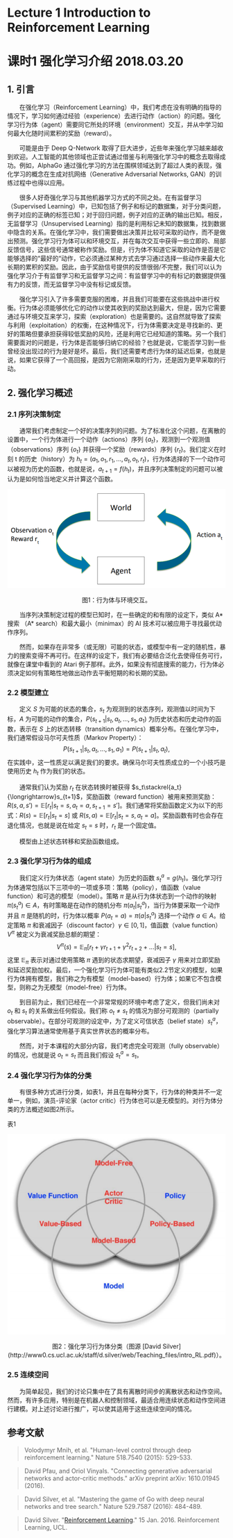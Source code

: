 # Lecture 1 Introduction to Reinforcement Learning

# 课时1 强化学习介绍 2018.03.20

## 1. 引言

&emsp;&emsp;在强化学习（Reinforcement Learning）中，我们考虑在没有明确的指导的情况下，学习如何通过经验（experience）去进行动作（action）的问题。强化学习行为体（agent）需要同它所处的环境（environment）交互，并从中学习如何最大化随时间累积的奖励（reward）。

&emsp;&emsp;可能是由于 Deep Q-Network 取得了巨大进步，近些年来强化学习越来越收到欢迎。人工智能的其他领域也正尝试通过借鉴与利用强化学习中的概念去取得成功。例如，AlphaGo 通过强化学习的方法在围棋领域达到了超过人类的表现，强化学习的概念在生成对抗网络（Generative Adversarial Networks, GAN）的训练过程中也得以应用。

&emsp;&emsp;很多人好奇强化学习与其他机器学习方式的不同之处。在有监督学习（Supervised Learning）中，已知包括了例子和标记的数据集，对于分类问题，例子对应的正确的标签已知；对于回归问题，例子对应的正确的输出已知。相反，无监督学习（Unsupervised Learning）指的是利用标记未知的数据集，找到数据中隐含的关系。在强化学习中，我们需要做出决策并比较可采取的动作，而不是做出预测。强化学习行为体可以和环境交互，并在每次交互中获得一些立即的、局部反馈信号，这些信号通常被称作奖励。但是，行为体不知道它采取的动作是否是它能够选择的“最好的“动作，它必须通过某种方式去学习通过选择一些动作来最大化长期的累积的奖励。因此，由于奖励信号提供的反馈很弱/不完整，我们可以认为强化学习介于有监督学习和无监督学习之间：有监督学习中的有标记的数据提供强有力的反馈，而无监督学习中没有标记或反馈。

&emsp;&emsp;强化学习引入了许多需要克服的困难，并且我们可能要在这些挑战中进行权衡。行为体必须能够优化它的动作以使其收到的奖励达到最大，但是，因为它需要通过与环境交互来学习，探索（exploration）也是需要的。这自然就导致了探索与利用（exploitation）的权衡，在这种情况下，行为体需要决定是寻找新的、更好的策略但要承担获得较低奖励的风险，还是利用它已经知道的策略。另一个我们需要面对的问题是，行为体是否能够归纳它的经验？也就是说，它能否学习到一些曾经没出现过的行为是好是坏。最后，我们还需要考虑行为体的延迟后果，也就是说，如果它获得了一个高回报，是因为它刚刚采取的行为，还是因为更早采取的行动。

## 2. 强化学习概述

### 2.1 序列决策制定

&emsp;&emsp;通常我们考虑制定一个好的决策序列的问题。为了标准化这个问题，在离散的设置中，一个行为体进行一个动作（actions）序列 $\lbrace a_t \rbrace$，观测到一个观测值（observations）序列 $\lbrace o_t \rbrace$ 并获得一个奖励（rewards）序列 $\lbrace r_t \rbrace$。我们定义在时刻 t 的历史（history）为 $h_t=(a_1,o_1,r_1,...,a_t,o_t,r_t)$，行为体选择的下一个动作可以被视为历史的函数，也就是说，$a_{t+1}=f(h_t)$，并且序列决策制定的问题可以被认为是如何恰当地定义并计算这个函数。

![](fig1_1.png)

<center>图1：行为体与环境交互。</center>

&emsp;&emsp;当序列决策制定过程的模型已知时，在一些确定的和有限的设定下，类似 A* 搜索 （A* search）和最大最小（minimax）的 AI 技术可以被应用于寻找最优动作序列。

&emsp;&emsp;然而，如果存在非常多（或无限）可能的状态，或模型中有一定的随机性，暴力的搜索变得不再可行。在这样的设定下，我们有必要结合泛化去使得任务可行，就像在课堂中看到的 Atari 例子那样。此外，如果没有彻底搜索的能力，行为体必须决定如何有策略性地做出动作去平衡短期的和长期的奖励。

### 2.2 模型建立

&emsp;&emsp;定义 $S$ 为可能的状态的集合，$s_t$ 为观测到的状态序列，观测值以时间为下标，$A$ 为可能的动作的集合，$P(s_{t+1}|s_t,a_t,...,s_1,a_1)$ 为历史状态和历史动作的函数，表示在 $S$ 上的状态转移（transition dynamics）概率分布。在强化学习中，我们通常假设马尔可夫性质（Markov Property）：
$$
P(s_{t+1}|s_t,a_t,...,s_1,a_1)=P\left( s_{t+1}|s_t,a_t \right),
\tag{1}
$$
在实践中，这一性质足以满足我们的要求。确保马尔可夫性质成立的一个小技巧是使用历史 $h_t$ 作为我们的状态。

&emsp;&emsp;通常我们认为奖励 $r_t$ 在状态转换时被获得 $s_t\stackrel{a_t}{\longrightarrow}s_{t+1}$，奖励函数（reward function）被用来预测奖励：$R(s,a,s')=\mathbb{E}[r_t|s_t=s,a_t=a,s_{t+1}=s']$。我们通常将奖励函数定义为以下的形式：$R(s)=\mathbb{E}[r_t|s_t=s]$ 或 $R(s,a)=\mathbb{E}[r_t|s_t=s,a_t=a]$。奖励函数有时也会存在退化情况，也就是说在给定 $s_t=s$ 时，$r_t$ 是一个固定值。

&emsp;&emsp;模型由上述状态转移和奖励函数组成。

### 2.3 强化学习行为体的组成

&emsp;&emsp;我们定义行为体状态（agent state）为历史的函数 $s_t^a=g(h_t)$。强化学习行为体通常包括以下三项中的一项或多项：策略（policy），值函数（value function）和可选的模型（model）。策略 $\pi$ 是从行为体状态到一个动作的映射 $\pi(s_t^a)\in A$，有时策略是在动作的随机分布 $\pi(a_t|s_t^a)$，当行为体要采取一个动作并且 $\pi$ 是随机的时，行为体以概率 $P(a_t=a)=\pi(a|s_t^a)$ 选择一个动作 $a\in A$。给定策略 $\pi$ 和衰减因子（discount factor）$\gamma\in[0,1]$，值函数（value function）$V^{\pi}$ 被定义为衰减奖励总额的期望：
$$
V^{\pi}(s)=\mathbb{E}_{\pi}\lbrack r_t+\gamma r_{t+1}+\gamma^2r_{t+2}+...|s_t=s \rbrack,
\tag{2}
$$
这里 $\mathbb{E}_{\pi}$ 表示对通过使用策略 $\pi$ 遇到的状态求期望，衰减因子 $\gamma$ 用来对立即奖励和延迟奖励加权。最后，一个强化学习行为体可能有类似2.2节定义的模型，如果行为体拥有模型，我们称之为有模型（model-based）行为体；如果它不包含模型，则称之为无模型（model-free）行为体。

&emsp;&emsp;到目前为止，我们已经在一个非常常规的环境中考虑了定义，但我们尚未对 $o_t$ 和 $s_t$ 的关系做出任何假设。我们称 $o_t\neq s_t$ 的情况为部分可观测的（partially observable）。在部分可观测的设定中，为了定义可信状态（belief state）$s_t^a$，强化学习算法通常使用基于真实世界状态的概率分布。

&emsp;&emsp;然而，对于本课程的大部分内容，我们考虑完全可观测（fully observable）的情况，也就是说 $o_t=s_t$ 而且我们假设 $s_t^a=s_t$。

### 2.4 强化学习行为体的分类

&emsp;&emsp;有很多种方式进行分类，如表1，并且在每种分类下，行为体的种类并不一定单一，例如，演员-评论家（actor critic）行为体也可以是无模型的。对行为体分类的方法概述如图2所示。

表1

![](fig1_2.png)

<center>图2：强化学习行为体分类（图源 [David Silver](http://www0.cs.ucl.ac.uk/staff/d.silver/web/Teaching_files/intro_RL.pdf)）。</center>

### 2.5 连续空间

&emsp;&emsp;为简单起见，我们的讨论只集中在了具有离散时间步的离散状态和动作空间。然而，有许多应用，特别是在机器人和控制领域，最适合用连续状态和动作空间进行建模。对上述讨论进行推广，可以使其适用于这些连续空间的情况。

## 参考文献

> Volodymyr Mnih, et al. "Human-level control through deep reinforcement learning." Nature 518.7540 (2015): 529-533.

> David Pfau, and Oriol Vinyals. "Connecting generative adversarial networks and actor-critic methods." arXiv preprint arXiv: 1610.01945 (2016).

> David Silver, et al. "Mastering the game of Go with deep neural networks and tree search." Nature 529.7587 (2016): 484-489.

> David Silver. "[Reinforcement Learning](http://www0.cs.ucl.ac.uk/staff/d.silver/web/Teaching_files/intro_RL.pdf)." 15 Jan. 2016. Reinforcement Learning, UCL.